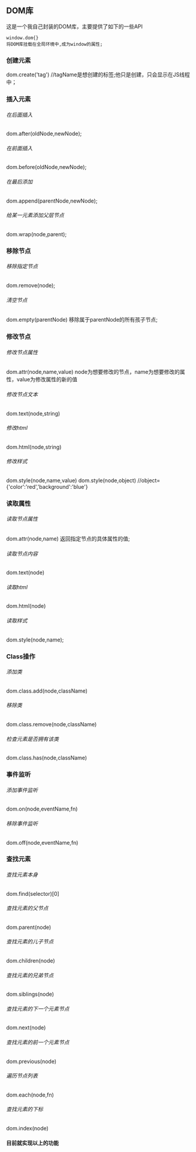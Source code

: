 ## DOM库
这是一个我自己封装的DOM库，主要提供了如下的一些API

```
window.dom{}
将DOM库挂载在全局环境中,成为window的属性;
```
### 创建元素

dom.create('tag')    //tagName是想创建的标签;他只是创建，只会显示在JS线程中；


### 插入元素

###### 在后面插入
dom.after(oldNode,newNode);    

###### 在前面插入
dom.before(oldNode,newNode);   


###### 在最后添加
dom.append(parentNode,newNode);

###### 给某一元素添加父层节点
dom.wrap(node,parent);




###  移除节点

###### 移除指定节点
dom.remove(node);

###### 清空节点
dom.empty(parentNode)    移除属于parentNode的所有孩子节点;



### 修改节点

###### 修改节点属性
dom.attr(node,name,value)     node为想要修改的节点，name为想要修改的属性，value为修改属性的新的值

###### 修改节点文本
dom.text(node,string)

###### 修改html
dom.html(node,string)

###### 修改样式
dom.style(node,name,value)
dom.style(node,object)   //object={'color':'red','background':'blue'}

### 读取属性

###### 读取节点属性
dom.attr(node,name)   返回指定节点的具体属性的值;    

###### 读取节点内容
dom.text(node)

###### 读取html
dom.html(node)

###### 读取样式
dom.style(node,name);


### Class操作

###### 添加类
dom.class.add(node,className)

###### 移除类
dom.class.remove(node,className)

###### 检查元素是否拥有该类
dom.class.has(node,className)


### 事件监听

###### 添加事件监听
dom.on(node,eventName,fn)

###### 移除事件监听
dom.off(node,eventName,fn)


### 查找元素

###### 查找元素本身
dom.find(selector)[0]   

###### 查找元素的父节点
dom.parent(node)

###### 查找元素的儿子节点
dom.children(node)

###### 查找元素的兄弟节点
dom.siblings(node)

###### 查找元素的下一个元素节点
dom.next(node)

###### 查找元素的前一个元素节点
dom.previous(node)

###### 遍历节点列表
dom.each(node,fn)

###### 查找元素的下标
dom.index(node)




#### 目前就实现以上的功能